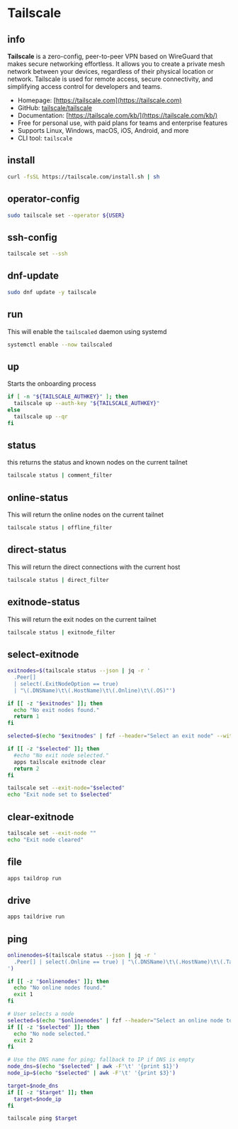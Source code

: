 # Tailscale

## info
**Tailscale** is a zero-config, peer-to-peer VPN based on WireGuard that makes secure networking effortless. It allows you to create a private mesh network between your devices, regardless of their physical location or network. Tailscale is used for remote access, secure connectivity, and simplifying access control for developers and teams.

- Homepage: [https://tailscale.com](https://tailscale.com)
- GitHub: [tailscale/tailscale](https://github.com/tailscale/tailscale)
- Documentation: [https://tailscale.com/kb/](https://tailscale.com/kb/)
- Free for personal use, with paid plans for teams and enterprise features
- Supports Linux, Windows, macOS, iOS, Android, and more
- CLI tool: `tailscale`


## install
```sh
curl -fsSL https://tailscale.com/install.sh | sh
```

## operator-config
```sh
sudo tailscale set --operator ${USER}
```

## ssh-config
```sh
tailscale set --ssh
```

## dnf-update
```sh
sudo dnf update -y tailscale
```

## run
This will enable the `tailscaled` daemon using systemd

```sh
systemctl enable --now tailscaled
```

## up
Starts the onboarding process

```sh
if [ -n "${TAILSCALE_AUTHKEY}" ]; then
  tailscale up --auth-key "${TAILSCALE_AUTHKEY}"
else
  tailscale up --qr
fi
```

## status
this returns the status and known nodes on the current tailnet
```sh
tailscale status | comment_filter
```

## online-status
This will return the online nodes on the current tailnet

```sh
tailscale status | offline_filter
```

## direct-status
This will return the direct connections with the current host

```sh
tailscale status | direct_filter
```

## exitnode-status
This will return the exit nodes on the current tailnet

```sh
tailscale status | exitnode_filter
```

## select-exitnode
```sh
exitnodes=$(tailscale status --json | jq -r '
  .Peer[] 
  | select(.ExitNodeOption == true) 
  | "\(.DNSName)\t\(.HostName)\t\(.Online)\t\(.OS)"')

if [[ -z "$exitnodes" ]]; then
  echo "No exit nodes found."
  return 1
fi

selected=$(echo "$exitnodes" | fzf --header="Select an exit node" --with-nth=1,2 --delimiter=$'\t' | cut -f1)

if [[ -z "$selected" ]]; then
  #echo "No exit node selected."
  apps tailscale exitnode clear
  return 2
fi

tailscale set --exit-node="$selected"
echo "Exit node set to $selected"
```

## clear-exitnode
```sh
tailscale set --exit-node ""
echo "Exit node cleared"
```

## file
```sh
apps taildrop run
```

## drive
```sh
apps taildrive run
```

## ping
```sh
onlinenodes=$(tailscale status --json | jq -r '
  .Peer[] | select(.Online == true) | "\(.DNSName)\t\(.HostName)\t\(.TailscaleIPs[0])"
')

if [[ -z "$onlinenodes" ]]; then
  echo "No online nodes found."
  exit 1
fi

# User selects a node
selected=$(echo "$onlinenodes" | fzf --header="Select an online node to ping" --with-nth=1,2 --delimiter=$'\t')
if [[ -z "$selected" ]]; then
  echo "No node selected."
  exit 2
fi

# Use the DNS name for ping; fallback to IP if DNS is empty
node_dns=$(echo "$selected" | awk -F'\t' '{print $1}')
node_ip=$(echo "$selected" | awk -F'\t' '{print $3}')

target=$node_dns
if [[ -z "$target" ]]; then
  target=$node_ip
fi

tailscale ping $target
```
